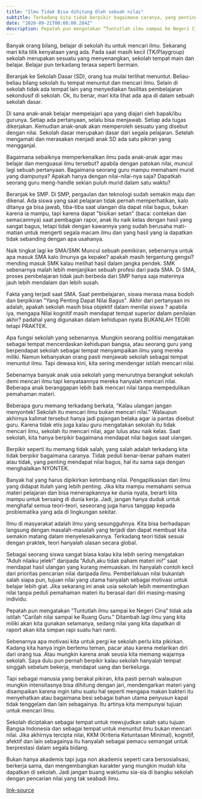 ```yaml
---
title: "Ilmu Tidak Bisa dihitung Oleh sebuah nilai"
subtitle: Terkadang kita tidak berpikir bagaimana caranya, yang penting mendapat nilai bagus
date: "2020-09-21T00:00:00.284Z"
description: Pepatah pun mengatakan “Tuntutlah ilmu sampai ke Negeri Cina” tidak ada istilah “Carilah nilai sampai ke Ruang Guru.” Ditambah lagi ilmu yang kita miliki akan kita gunakan selamanya, sedang nilai yang kita dapatkan di raport akan kita simpan rapi suatu hari nanti.
---
```


Banyak orang bilang, belajar di sekolah itu untuk mencari ilmu. Sekarang mari kita tilik kenyataan yang ada. Pada saat masih kecil (TK/Playgroup) sekolah merupakan sesuatu yang menyenangkan, sekolah tempat main dan belajar. Belajar pun terkadang terasa seperti bermain.

Beranjak ke Sekolah Dasar (SD), orang tua mulai terlihat menuntut. Beliau-beliau bilang sekolah itu tempat menuntut dan mencari ilmu. Selain di sekolah tidak ada tempat lain yang menyediakan fasilitas pembelajaran sekondusif di sekolah. Ok, itu benar, mari kita lihat ada apa di dalam sebuah sekolah dasar.

Di sana anak-anak belajar mempelajari apa yang diajari oleh bapak/ibu gurunya. Setiap ada pertanyaan, selalu bisa menjawab. Setiap ada tugas dikerjakan. Kemudian anak-anak akan memperoleh sesuatu yang disebut dengan nilai. Sekolah dasar merupakan dasar dari segala pelajaran. Setelah mengamati dan merasakan menjadi anak SD ada satu pikiran yang mengganjal.

Bagaimana sebaiknya memperkenalkan ilmu pada anak-anak agar mau belajar dan menguasai ilmu tersebut? apabila dengan patokan nilai, muncul lagi sebuah pertanyaan. Bagaimana seorang guru mampu memahami murid yang diampunya? Apakah hanya dengan nilai-nilai-nya saja? Dapatkah seorang guru meng-handle sekian puluh murid dalam satu waktu?

Beranjak ke SMP. Di SMP, pergaulan dan teknologi sudah semakin maju dan dikenal. Ada siswa yang saat pelajaran tidak pernah memperhatikan, kalo ditanya ga bisa jawab, tiba-tiba saat ulangan dia dapat nilai bagus, bukan karena ia mampu, tapi karena dapat "bisikan setan" (baca: contekan dan semacamnya) saat pembagian rapor, anak itu naik kelas dengan hasil yang sangat bagus, tetapi tidak dengan kawannya yang sudah berusaha mati-matian untuk mengerti segala macam ilmu dan yang hasil yang ia dapatkan tidak sebanding dengan apa usahanya.

Naik tingkat lagi ke SMA/SMK Muncul sebuah pemikiran, sebenarnya untuk apa masuk SMA kalo ilmunya ga kepake? apakah masih tergantung gengsi? mending masuk SMK kalau melihat hasil dalam jangka pendek. SMK sebenarnya malah lebih menjanjikan sebuah profesi dari pada SMA. Di SMA, proses pembelajaran tidak jauh berbeda dari SMP hanya saja materinya jauh lebih mendalam dan lebih susah.

Fakta yang terjadi saat SMA. Saat pembelajaran, siswa merasa masa bodoh dan berpikiran "Yang Penting Dapat Nilai Bagus". Akhir dari pertanyaan ini adalah, apakah sekolah masih bisa objektif dalam menilai siswa ? apabila iya, mengapa Nilai kognitif masih mendapat tempat superior dalam penilaian akhir? padahal yang digunakan dalam kehidupan nyata BUKANLAH TEORI tetapi PRAKTEK.

Apa fungsi sekolah yang sebenarnya. Mungkin seorang politisi mengatakan sebagai tempat mencerdaskan kehidupan bangsa, atau seorang guru yang berpendapat sekolah sebagai tempat menyampaikan ilmu yang mereka miliki. Namun kebanyakan orang pasti menjawab sekolah sebagai tempat menuntut ilmu. Tapi dewasa kini, kita sering mendengar istilah mencari nilai.

Sebenarnya banyak anak usia sekolah yang menurutnya berangkat sekolah demi mencari ilmu tapi kenyataannya mereka hanyalah mencari nilai. Beberapa anak beranggapan lebih baik mencari nilai tanpa mempedulikan pemahaman materi.

Beberapa guru memang terkadang berkata, “Kalau ulangan jangan menyontek! Sekolah itu mencari ilmu bukan mencari nilai.” Walaupun akhirnya kalimat tersebut hanya jadi pajangan belaka agar ia pantas disebut guru. Karena tidak etis juga kalau guru mengatakan sekolah itu tidak mencari ilmu, sekolah itu mencari nilai, agar lulus atau naik kelas. Saat sekolah, kita hanya berpikir bagaimana mendapat nilai bagus saat ulangan.

Berpikir seperti itu memang tidak salah, yang salah adalah terkadang kita tidak berpikir bagaimana caranya. Tidak peduli benar-benar paham materi atau tidak, yang penting mendapat nilai bagus, hal itu sama saja dengan menghalalkan NYONTEK.

Banyak hal yang harus dipikirkan ketimbang nilai. Pengaplikasian dari ilmu yang didapat itulah yang lebih penting. Jika kita mampu memahami semua materi pelajaran dan bisa menerapkannya ke dunia nyata, berarti kita mampu untuk bersaing di dunia kerja. Jadi, jangan hanya duduk untuk menghafal semua teori-teori, seseorang juga harus tanggap kepada problematika yang ada di lingkungan sekitar.

Ilmu di masyarakat adalah ilmu yang sesungguhnya. Kita bisa berhadapan langsung dengan masalah-masalah yang terjadi dan dapat membuat kita semakin matang dalam menyelesaikannya. Terkadang teori tidak sesuai dengan praktek, teori hanyalah ulasan secara global.

Sebagai seorang siswa sangat biasa kalau kita lebih sering mengatakan “Aduh nilaiku jelek!” daripada “Aduh,aku tidak paham materi ini!” saat mendapat hasil ulangan yang kurang memuaskan. Ini hanyalah contoh kecil dari prioritas pencarian nilai daripada ilmu. Pemberlakuan nilai bukanlah salah siapa pun, tujuan nilai yang utama hanyalah sebagai motivasi untuk belajar lebih giat. Jika sekarang ini anak usia sekolah lebih mementingkan nilai tanpa peduli pemahaman materi itu berasal dari diri masing-masing individu.

Pepatah pun mengatakan “Tuntutlah ilmu sampai ke Negeri Cina” tidak ada istilah “Carilah nilai sampai ke Ruang Guru.” Ditambah lagi ilmu yang kita miliki akan kita gunakan selamanya, sedang nilai yang kita dapatkan di raport akan kita simpan rapi suatu hari nanti.

Sebenarnya apa motivasi kita untuk pergi ke sekolah perlu kita pikirkan. Kadang kita hanya ingin bertemu teman, pacar atau karena melarikan diri dari orang tua. Atau mungkin karena anak seusia kita memang wajarnya sekolah. Saya dulu pun pernah berpikir kalau sekolah hanyalah tempat singgah sebelum bekerja, mendapat uang dan berkelurga.

Tapi sebagai manusia yang berakal pikiran, kita pasti pernah walaupun mungkin intensitasnya bisa dihitung dengan jari, mendengarkan materi yang disampaikan karena ingin tahu suatu hal seperti mengapa makan bakteri itu menyehatkan atau bagaimana besi sebagai bahan utama penyusun kapal tidak tenggelam dan lain sebagainya. Itu artinya kita mempunyai tujuan untuk mencari ilmu.

Sekolah diciptakan sebagai tempat untuk mewujudkan salah satu tujuan Bangsa Indonesia dan sebagai tempat untuk menuntut ilmu bukan mencari nilai. Jika akhirnya tercipta nilai, KKM (Kriteria Ketuntasan Minimal), kognitif, afektif dan lain sebagainya itu hanyalah sebagai pemacu semangat untuk berprestasi dalam segala bidang.

Bukan hanya akademis tapi juga non akademis seperti cara bersosialisasi, berkerja sama, dan mengembangkan karakter yang mungkin mudah kita dapatkan di sekolah. Jadi jangan buang waktumu sia-sia di bangku sekolah dengan pencarian nilai yang tak seabadi ilmu.

[link-source](https://www.hipwee.com/opini/sekolah-tinggi-tinggi-mencari-ilmu-atau-nilai/)

